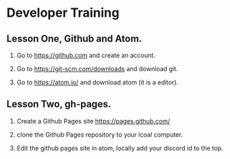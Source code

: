 # Developer Training

## Lesson One, Github and Atom.

1) Go to https://github.com and create an account.

2) Go to https://git-scm.com/downloads and download git.

3) Go to https://atom.io/ and download atom (it is a editor).

## Lesson Two, gh-pages.

1) Create a Github Pages site https://pages.github.com/

2) clone the Github Pages repository to your lcoal computer.

3) Edit the github pages site in atom, locally add your discord id to the top.
